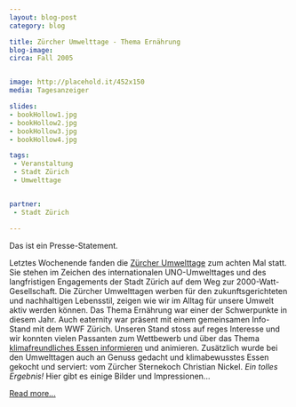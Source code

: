 ```yaml
---
layout: blog-post
category: blog

title: Zürcher Umwelttage - Thema Ernährung 
blog-image: 
circa: Fall 2005


image: http://placehold.it/452x150
media: Tagesanzeiger

slides:
- bookHollow1.jpg
- bookHollow2.jpg
- bookHollow3.jpg
- bookHollow4.jpg

tags:
 - Veranstaltung
 - Stadt Zürich
 - Umwelttage


partner:
 - Stadt Zürich

---
```

Das ist ein Presse-Statement.


Letztes Wochenende fanden die [Zürcher Umwelttage][2] zum achten Mal statt. Sie stehen im Zeichen des internationalen UNO-Umwelttages und des langfristigen Engagements der Stadt Zürich auf dem Weg zur 2000-Watt-Gesellschaft.
Die Zürcher Umwelttagen werben für den zukunftsgerichteten und nachhaltigen Lebensstil, zeigen wie wir im Alltag für unsere Umwelt aktiv werden können. Das Thema Ernährung war einer der Schwerpunkte in diesem Jahr. Auch eaternity war präsent mit einem gemeinsamen Info-Stand mit dem WWF Zürich. Unseren Stand stoss auf reges Interesse und wir konnten vielen Passanten zum Wettbewerb und über das Thema [klimafreundliches Essen informieren][3] und animieren. Zusätzlich wurde bei den Umwelttagen auch an Genuss gedacht und klimabewusstes Essen gekocht und serviert: vom Zürcher Sternekoch Christian Nickel.
*Ein tolles Ergebnis!* Hier gibt es einige Bilder und Impressionen... 

[Read more...][1]

[1]: https://
[2]: https://www.stadt-zuerich.ch/umwelttage.secure.html
[3]: https://

